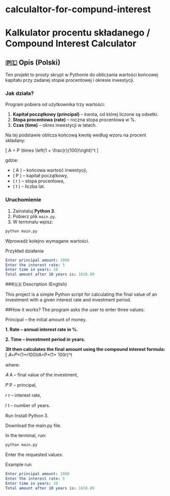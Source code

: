 # calculaltor-for-compund-interest

# Kalkulator procentu składanego / Compound Interest Calculator  

## 🇵🇱 Opis (Polski)

Ten projekt to prosty skrypt w Pythonie do obliczania wartości końcowej kapitału przy zadanej stopie procentowej i okresie inwestycji.  

### Jak działa?

Program pobiera od użytkownika trzy wartości:  
1. **Kapitał początkowy (principal)** – kwota, od której liczone są odsetki.  
2. **Stopa procentowa (rate)** – roczna stopa procentowa w %.  
3. **Czas (time)** – okres inwestycji w latach.  

Na tej podstawie oblicza końcową kwotę według wzoru na procent składany:  

\[
A = P \times \left(1 + \frac{r}{100}\right)^t
\]

gdzie:  
- \( A \) – końcowa wartość inwestycji,  
- \( P \) – kapitał początkowy,  
- \( r \) – stopa procentowa,  
- \( t \) – liczba lat.  

### Uruchomienie

1. Zainstaluj **Python 3**.  
2. Pobierz plik `main.py`.  
3. W terminalu wpisz:  

```bash
python main.py
```
Wprowadź kolejno wymagane wartości.

Przykład działania
```yaml
Enter principal amount: 1000
Enter the interest rate: 5
Enter time in years: 10
Total amount after 10 years is: 1628.89
```
###🇬🇧 Description (English)

This project is a simple Python script for calculating the final value of an investment with a given interest rate and investment period.

##How it works?
The program asks the user to enter three values:

Principal – the initial amount of money.

**1. Rate – annual interest rate in %.**

**2. Time – investment period in years.**

**3It then calculates the final amount using the compound interest formula:**
\[
𝐴=𝑃×(1+𝑟100)𝑡A=P×(1+ 100r)^t
 
where:

𝐴
A – final value of the investment,

𝑃
P – principal,

𝑟
r – interest rate,

𝑡
t – number of years.

Run
Install Python 3.

Download the main.py file.

In the terminal, run:
```bash
python main.py
```
Enter the requested values.

Example run
```yaml
Enter principal amount: 1000
Enter the interest rate: 5
Enter time in years: 10
Total amount after 10 years is: 1628.89
```
